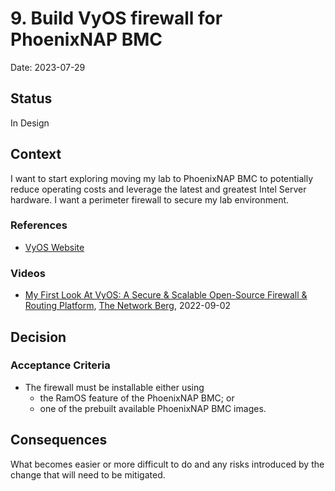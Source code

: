 # 9. Build VyOS firewall for PhoenixNAP BMC

Date: 2023-07-29

## Status

In Design

## Context

I want to start exploring moving my lab to PhoenixNAP BMC
to potentially reduce operating costs and leverage the
latest and greatest Intel Server hardware.  I want a
perimeter firewall to secure my lab environment.

### References

- [VyOS Website](https://docs.vyos.io)

### Videos

- [My First Look At VyOS: A Secure & Scalable Open-Source Firewall & Routing Platform](https://youtu.be/URr7iPk-2DY), [The Network Berg](https://www.youtube.com/@TheNetworkBerg), 2022-09-02


## Decision

### Acceptance Criteria

- The firewall must be installable either using
  - the RamOS feature of the PhoenixNAP BMC; or
  - one of the prebuilt available PhoenixNAP BMC images.



## Consequences

What becomes easier or more difficult to do and any risks introduced by the change that will need to be mitigated.
